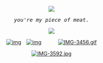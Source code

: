<p align="center" width="100%"> <img src="https://komarev.com/ghpvc/?username=callthedoctor&label=✦&color=140f06">

<p align="center"> 
<tt><i>you're my piece of meat.</i></tt>
<p align="center"> 


<p align="center" width="100%">
    <img src="https://i.postimg.cc/VNbcqZBN/IMG-3888.gif">
    
</p>


<div id="header" align="center">

[![img](https://files.catbox.moe/x01bg7.png)](https://rentry.co/brendanstevekemp)⠀
[![img](https://files.catbox.moe/142fs6.png)‎](https://spacedogs.atabook.org/)⠀⠀⠀⠀
[![IMG-3456.gif](https://files.catbox.moe/ss2k93.png)](https://pronouns.cc/@brendanstevekemp)


[![IMG-3592.jpg](https://i.postimg.cc/8Pxk304H/IMG-3592.jpg)](https://postimg.cc/7fMyJXpG)
